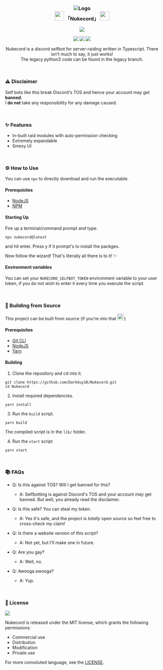 <h3 align="center">
	<img src="https://github.com/DarkGuy10/Nukecord/blob/main/assets/Logo.png" alt="Logo"/><br/>
	<img src="" alt="" height="30"/>
	「Nukecord」
	<img src="" alt="" height="30"/>
</h3>

<p align="center">
  <a href="https://www.npmjs.com/package/nukecord"><img src="https://img.shields.io/npm/v/nukecord?colorA=1e1e28&colorB=f2cecf&style=for-the-badge&logo=npm"></a>
</p>

<p align="center">
    <a href="https://github.com/DarkGuy10/Nukecord/stargazers"><img src="https://img.shields.io/github/stars/DarkGuy10/Nukecord?colorA=1e1e28&colorB=c9cbff&logoColor=D9E0EE&style=for-the-badge&logo=starship"></a>
    <a href="https://github.com/DarkGuy10/Nukecord/issues"><img src="https://img.shields.io/github/issues/DarkGuy10/Nukecord?colorA=1e1e28&colorB=bee4ed&logoColor=D9E0EE&logo=gitbook&style=for-the-badge"></a>
    <a href="https://www.npmjs.com/package/nukecord"><img src="https://img.shields.io/npm/dw/nukecord?colorA=1e1e28&colorB=c6aae8&logoColor=white&style=for-the-badge&logo="></a>
</p>

<p align="center">
Nukecord is a discord selfbot for server-raiding written in Typescript. There isn't much to say, it just works!<br />
The legacy python3 code can be found in the legacy branch.
</p>

&nbsp;

### ⚠️ Disclaimer

Self bots like this break Discord's TOS and hence your account may get **banned**. </br>
I **do not** take any responsibility for any damage caused.

&nbsp;

### ✨ Features

-   In-built raid modules with auto-permission checking
-   Extremely expandable
-   Smexy UI

&nbsp;

### ⚙️ How to Use

You can use `npx` to directly download and run the executable.

#### Prerequisites

-   [NodeJS](https://docs.npmjs.com/downloading-and-installing-node-js-and-npm)
-   [NPM](https://docs.npmjs.com/downloading-and-installing-node-js-and-npm)

#### Starting Up

Fire up a terminal/command prompt and type:

```
npx nukecord@latest
```

and hit enter. Press y if it prompt's to install the packges.

Now follow the wizard! That's literally all there is to it! ✨ <br />

#### Environment variables

You can set your `NUKECORD_SELFBOT_TOKEN` environment variable to your user token, if you do not wish to enter it every time you execute the script.

&nbsp;

### 🔧 Building from Source

This project can be built from source (if you're into that <img src="https://cdn.discordapp.com/emojis/960552351146578032.webp?size=96&quality=lossless" alt=":ZeroTwo_Smirk:" title=":ZeroTwo_Smirk:" height="22" width="22"  />)

#### Prerequisites

-   [Git CLI](https://git-scm.com/downloads)
-   [NodeJS](https://nodejs.org/en/download/)
-   [Yarn](https://classic.yarnpkg.com/lang/en/docs/install)

#### Building

1. Clone the repository and cd into it.

```
git clone https://github.com/DarkGuy10/Nukecord.git
cd Nukecord
```

2. Install required dependencies.

```
yarn install
```

3. Run the `build` script.

```
yarn build
```

The compiled script is in the `lib/` folder.

4. Run the `start` script

```
yarn start
```

&nbsp;

### 📚 FAQs

-   Q: Is this against TOS? Will I get banned for this?

    -   A: Selfbotting is against Discord's TOS and your account _may_ get banned. But well, you already read the disclaimer.

-   Q: Is this safe? You can steal my token.

    -   A: Yes it's safe, and the project is _totally_ open source so feel free to cross-check my claim!

-   Q: Is there a website version of this script?

    -   A: Not yet, but I'll make one in future.

-   Q: Are you gay?

    -   A: Well, no.

-   Q: Awooga awooga?

    -   A: Yup.

&nbsp;

### 📜 License

<a href="https://github.com/darkguy10/Nukecord/blob/main/LICENSE.md"><img src="https://img.shields.io/github/license/darkguy10/Nukecord?style=for-the-badge&labelColor=302D41&color=C9CBFF"/></a>

Nukecord is released under the MIT license, which grants the following permissions:

-   Commercial use
-   Distribution
-   Modification
-   Private use

For more convoluted language, see the [LICENSE](https://github.com/darkguy10/Nukecord/blob/master/LICENSE.md).
